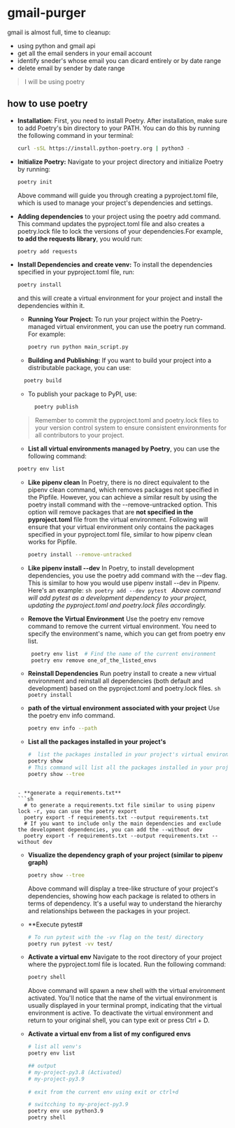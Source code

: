 # gmail-purger
gmail is almost full, time to cleanup:
- using python and gmail api
- get all the  email senders  in your email account
- identify sneder's whose email you can dicard entirely or by date range
- delete email by sender by date range

> I will be using poetry

## how to use poetry
- **Installation**: First, you need to install Poetry. After installation, make sure to add Poetry's bin directory to your PATH.
  You can do this by running the following command in your terminal:
  ```sh
  curl -sSL https://install.python-poetry.org | python3 -
  ```
- **Initialize Poetry:** Navigate to your project directory and initialize Poetry by running:
  ```sh
  poetry init
  ```
  Above command will guide you through creating a pyproject.toml file, which is used to manage your project's dependencies and settings.

- **Adding dependencies** to your project using the poetry add command. This command updates the pyproject.toml file and also
  creates a poetry.lock file to lock the versions of your dependencies.For example, **to add the requests library**, you would run:
  ```sh
  poetry add requests
  ```
  
- **Install Dependencies and create venv:** To install the dependencies specified in your pyproject.toml file, run:
  ```sh
  poetry install
  ```
  and this will create a virtual environment for your project and install the dependencies within it.

  - **Running Your Project:** To run your project within the Poetry-managed virtual environment, you can
    use the poetry run command. For example:
    ```sh
    poetry run python main_script.py
    ```

  - **Building and Publishing:** If you want to build your project into a distributable package, you can use:
  ```sh
    poetry build
  ```
    - To publish your package to PyPI, use:
      ```sh
        poetry publish
      ```

   > Remember to commit the pyproject.toml and poetry.lock files to your version control
   > system to ensure consistent environments for all contributors to your project.   
      
   -  **List all virtual environments managed by Poetry**, you can use the following command:
    ```sh
    poetry env list
    ```

  - **Like pipenv clean**
      In Poetry, there is no direct equivalent to the pipenv clean command, which removes packages not specified in the Pipfile.
      However, you can achieve a similar result by using the poetry install command with the --remove-untracked option.
      This option will remove packages that are **not specified in the pyproject.toml** file from the virtual environment.
      Following will ensure that your virtual environment only contains the packages specified in your pyproject.toml file,
      similar to how pipenv clean works for Pipfile.
      ```sh
      poetry install --remove-untracked
      ```

  - **Like pipenv install --dev**
       In Poetry, to install development dependencies, you use the poetry add command with the --dev flag. This is similar
       to how you would use pipenv install --dev in Pipenv. Here's an example:
        ```sh
        poetry add --dev pytest
        ```
        _Above command will add pytest as a development dependency to your project, updating the pyproject.toml and poetry.lock
        files accordingly._
      
  - **Remove the Virtual Environment**
       Use the poetry env remove command to remove the current virtual environment. You need to specify the environment's name,
       which you can get from poetry env list.
       ```sh
        poetry env list  # Find the name of the current environment
        poetry env remove one_of_the_listed_envs  
       ```

  - **Reinstall Dependencies**
       Run poetry install to create a new virtual environment and reinstall all dependencies (both default and development)
       based on the pyproject.toml and poetry.lock files.
        ```sh
        poetry install
        ```
  - **path of the virtual environment associated with your project**
      Use the poetry env info command.
      ```sh
      poetry env info --path
      ```
  - **List all the packages installed in your project's**
    ```sh
    #  list the packages installed in your project's virtual environment
    poetry show
    # This command will list all the packages installed in your project's virtual environment, along with their versions
    poetry show --tree
   ```

   - **generate a requirements.txt**
   ```sh
     # to generate a requirements.txt file similar to using pipenv lock -r, you can use the poetry export
     poetry export -f requirements.txt --output requirements.txt
     # If you want to include only the main dependencies and exclude the development dependencies, you can add the --without dev
     poetry export -f requirements.txt --output requirements.txt --without dev
    ```

    - **Visualize the dependency graph of your project (similar to pipenv graph)**
      ```sh
      poetry show --tree
      ```
      Above command will display a tree-like structure of your project's dependencies, showing how each package is related to
      others in terms of dependency. It's a useful way to understand the hierarchy and relationships between the packages in your project.

  - **Execute pytest# 
    ```sh
    # To run pytest with the -vv flag on the test/ directory
    poetry run pytest -vv test/
    ```

  - **Activate a virtual env**
    Navigate to the root directory of your project where the pyproject.toml file is located.
    Run the following command:
    ```sh
    poetry shell
    ```
    Above command will spawn a new shell with the virtual environment activated. You'll notice that the
    name of the virtual environment is usually displayed in your terminal prompt, indicating that the virtual environment is active.
    To deactivate the virtual environment and return to your original shell, you can type exit or press Ctrl + D.
    
   - **Activate a virtual env from a list of  my configured envs**
     ```sh
     # list all venv's
     poetry env list
     
     ## output
     # my-project-py3.8 (Activated)
     # my-project-py3.9
 
     # exit from the current env using exit or ctrl+d 
     
     # switcching to my-project-py3.9
     poetry env use python3.9
     poetry shell
     ```
 
      
